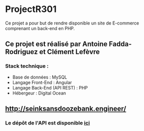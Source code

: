 # ProjectR301

Ce projet a pour but de rendre disponible un site de E-commerce comprenant un back-end en PHP.

## Ce projet est réalisé par Antoine Fadda-Rodriguez et Clément Lefèvre

### Stack technique :

- Base de données : MySQL
- Langage Front-End : Angular
- Langage Back-End (API REST) : PHP
- Hébergeur : Digital Ocean

## http://seinksansdoozebank.engineer/

### Le dépôt de l'API est disponible [ici](https://github.com/Firelods/apiR301)
